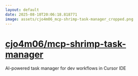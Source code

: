 ```yaml
---
layout: default
date: 2025-08-10T20:06:18.818771
image: assets/cjo4m06_mcp-shrimp-task-manager_cropped.png
---
```


# [cjo4m06/mcp-shrimp-task-manager](https://github.com/cjo4m06/mcp-shrimp-task-manager)

AI-powered task manager for dev workflows in Cursor IDE
